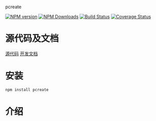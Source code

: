 pcreate

[![NPM version][npm-image]][npm-url]
[![NPM Downloads][downloads-image]][npm-url]
[![Build Status](https://travis-ci.org/heifade/pcreate.svg?branch=master)](https://travis-ci.org/heifade/pcreate)
[![Coverage Status](https://coveralls.io/repos/github/heifade/pcreate/badge.svg?branch=master)](https://coveralls.io/github/heifade/pcreate?branch=master)

[npm-image]: https://img.shields.io/npm/v/pcreate.svg?style=flat-square
[npm-url]: https://npmjs.org/package/pcreate
[downloads-image]: https://img.shields.io/npm/dm/pcreate.svg

# 源代码及文档
[源代码](https://github.com/heifade/pcreate)
[开发文档](https://heifade.github.io/pcreate/)

# 安装
```bash
npm install pcreate
```

# 介绍
